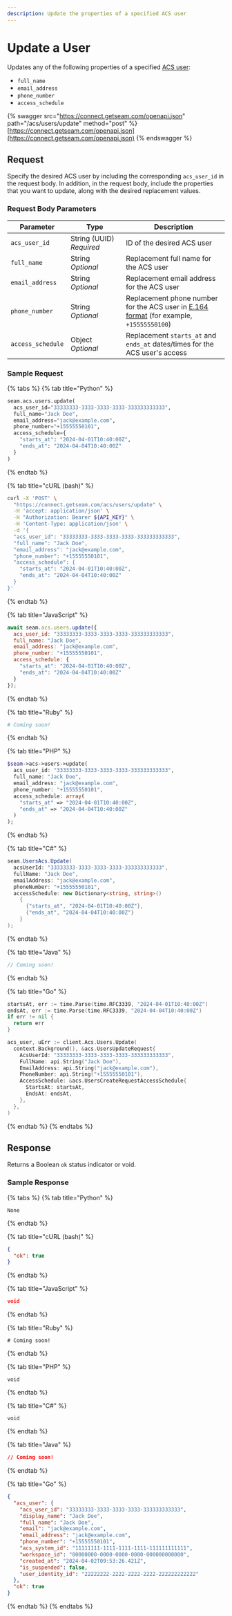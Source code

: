 ```yaml
---
description: Update the properties of a specified ACS user
---
```


# Update a User

Updates any of the following properties of a specified [ACS user](../../../products/access-systems/#what-is-a-user):

* `full_name`
* `email_address`
* `phone_number`
* `access_schedule`

{% swagger src="https://connect.getseam.com/openapi.json" path="/acs/users/update" method="post" %}
[https://connect.getseam.com/openapi.json](https://connect.getseam.com/openapi.json)
{% endswagger %}

## Request

Specify the desired ACS user by including the corresponding `acs_user_id` in the request body. In addition, in the request body, include the properties that you want to update, along with the desired replacement values.

### Request Body Parameters

<table><thead><tr><th>Parameter</th><th width="112.33333333333331">Type</th><th>Description</th></tr></thead><tbody><tr><td><code>acs_user_id</code></td><td>String (UUID)<br><em>Required</em></td><td>ID of the desired ACS user</td></tr><tr><td><code>full_name</code></td><td>String<br><em>Optional</em></td><td>Replacement full name for the ACS user</td></tr><tr><td><code>email_address</code></td><td>String<br><em>Optional</em></td><td>Replacement email address for the ACS user</td></tr><tr><td><code>phone_number</code></td><td>String<br><em>Optional</em></td><td>Replacement phone number for the ACS user in <a href="https://www.itu.int/rec/T-REC-E.164/en">E.164 format</a> (for example, <code>+15555550100</code>)</td></tr><tr><td><code>access_schedule</code></td><td>Object<br><em>Optional</em></td><td>Replacement <code>starts_at</code> and <code>ends_at</code> dates/times for the ACS user's access</td></tr></tbody></table>

### Sample Request

{% tabs %}
{% tab title="Python" %}
```python
seam.acs.users.update(
  acs_user_id="33333333-3333-3333-3333-333333333333",
  full_name="Jack Doe",
  email_address="jack@example.com",
  phone_number="+15555550101",
  access_schedule={
    "starts_at": "2024-04-01T10:40:00Z",
    "ends_at": "2024-04-04T10:40:00Z"
  }
)
```
{% endtab %}

{% tab title="cURL (bash)" %}
```bash
curl -X 'POST' \
  "https://connect.getseam.com/acs/users/update" \
  -H 'accept: application/json' \
  -H "Authorization: Bearer ${API_KEY}" \
  -H 'Content-Type: application/json' \
  -d '{
  "acs_user_id": "33333333-3333-3333-3333-333333333333",
  "full_name": "Jack Doe",
  "email_address": "jack@example.com",
  "phone_number": "+15555550101",
  "access_schedule": {
    "starts_at": "2024-04-01T10:40:00Z",
    "ends_at": "2024-04-04T10:40:00Z"
  }
}'
```
{% endtab %}

{% tab title="JavaScript" %}
```javascript
await seam.acs.users.update({
  acs_user_id: "33333333-3333-3333-3333-333333333333",
  full_name: "Jack Doe",
  email_address: "jack@example.com",
  phone_number: "+15555550101",
  access_schedule: {
    "starts_at": "2024-04-01T10:40:00Z",
    "ends_at": "2024-04-04T10:40:00Z"
  }
});
```
{% endtab %}

{% tab title="Ruby" %}
```ruby
# Coming soon!
```
{% endtab %}

{% tab title="PHP" %}
```php
$seam->acs->users->update(
  acs_user_id: "33333333-3333-3333-3333-333333333333",
  full_name: "Jack Doe",
  email_address: "jack@example.com",
  phone_number: "+15555550101",
  access_schedule: array(
    "starts_at" => "2024-04-01T10:40:00Z",
    "ends_at" => "2024-04-04T10:40:00Z"
  )
);
```
{% endtab %}

{% tab title="C#" %}
```csharp
seam.UsersAcs.Update(
  acsUserId: "33333333-3333-3333-3333-333333333333",
  fullName: "Jack Doe",
  emailAddress: "jack@example.com",
  phoneNumber: "+15555550101",
  accessSchedule: new Dictionary<string, string>()
    {
      {"starts_at", "2024-04-01T10:40:00Z"},
      {"ends_at", "2024-04-04T10:40:00Z"}
    }
);
```
{% endtab %}

{% tab title="Java" %}
```java
// Coming soon!
```
{% endtab %}

{% tab title="Go" %}
```go
startsAt, err := time.Parse(time.RFC3339, "2024-04-01T10:40:00Z")
endsAt, err := time.Parse(time.RFC3339, "2024-04-04T10:40:00Z")
if err != nil {
  return err
}

acs_user, uErr := client.Acs.Users.Update(
  context.Background(), &acs.UsersUpdateRequest{
    AcsUserId: "33333333-3333-3333-3333-333333333333",
    FullName: api.String("Jack Doe"),
    EmailAddress: api.String("jack@example.com"),
    PhoneNumber: api.String("+15555550101"),
    AccessSchedule: &acs.UsersCreateRequestAccessSchedule{
      StartsAt: startsAt,
      EndsAt: endsAt,
    },
  },
)
```
{% endtab %}
{% endtabs %}

## Response

Returns a Boolean `ok` status indicator or void.

### Sample Response

{% tabs %}
{% tab title="Python" %}
```
None
```
{% endtab %}

{% tab title="cURL (bash)" %}
```json
{
  "ok": true
}
```
{% endtab %}

{% tab title="JavaScript" %}
```json
void
```
{% endtab %}

{% tab title="Ruby" %}
```
# Coming soon!
```
{% endtab %}

{% tab title="PHP" %}
```
void
```
{% endtab %}

{% tab title="C#" %}
```
void
```
{% endtab %}

{% tab title="Java" %}
```json
// Coming soon!
```
{% endtab %}

{% tab title="Go" %}
```json
{
  "acs_user": {
    "acs_user_id": "33333333-3333-3333-3333-333333333333",
    "display_name": "Jack Doe",
    "full_name": "Jack Doe",
    "email": "jack@example.com",
    "email_address": "jack@example.com",
    "phone_number": "+15555550101",
    "acs_system_id": "11111111-1111-1111-1111-111111111111",
    "workspace_id": "00000000-0000-0000-0000-000000000000",
    "created_at": "2024-04-02T09:53:26.421Z",
    "is_suspended": false,
    "user_identity_id": "22222222-2222-2222-2222-222222222222"
  },
  "ok": true
}
```
{% endtab %}
{% endtabs %}
